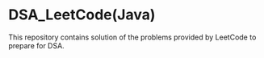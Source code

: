 # DSA_LeetCode(Java)
This repository contains solution of the problems provided by LeetCode to prepare for DSA. 
